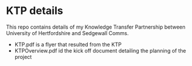 # KTP details

This repo contains details of my Knowledge Transfer Partnership between University of Hertfordshire and Sedgewall Comms.

- KTP.pdf is a flyer that resulted from the KTP
- KTPOverview.pdf id the kick off document detailing the planning of the project
